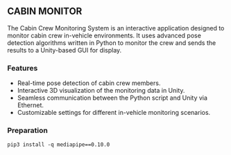 ## CABIN MONITOR

The Cabin Crew Monitoring System is an interactive application designed to monitor cabin crew in-vehicle environments. It uses advanced pose detection algorithms written in Python to monitor the crew and sends the results to a Unity-based GUI for display.

### Features

- Real-time pose detection of cabin crew members.
- Interactive 3D visualization of the monitoring data in Unity.
- Seamless communication between the Python script and Unity via Ethernet.
- Customizable settings for different in-vehicle monitoring scenarios.


### Preparation
```
pip3 install -q mediapipe==0.10.0
```